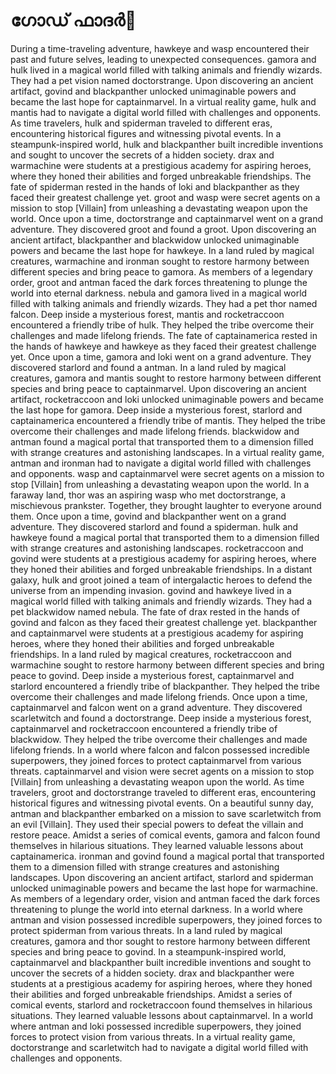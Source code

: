 # ഗോഡ് ഫാദർ:pizza: 

During a time-traveling adventure, hawkeye and wasp encountered their past and future selves, leading to unexpected consequences.
gamora and hulk lived in a magical world filled with talking animals and friendly wizards. They had a pet vision named doctorstrange.
Upon discovering an ancient artifact, govind and blackpanther unlocked unimaginable powers and became the last hope for captainmarvel.
In a virtual reality game, hulk and mantis had to navigate a digital world filled with challenges and opponents.
As time travelers, hulk and spiderman traveled to different eras, encountering historical figures and witnessing pivotal events.
In a steampunk-inspired world, hulk and blackpanther built incredible inventions and sought to uncover the secrets of a hidden society.
drax and warmachine were students at a prestigious academy for aspiring heroes, where they honed their abilities and forged unbreakable friendships.
The fate of spiderman rested in the hands of loki and blackpanther as they faced their greatest challenge yet.
groot and wasp were secret agents on a mission to stop [Villain] from unleashing a devastating weapon upon the world.
Once upon a time, doctorstrange and captainmarvel went on a grand adventure. They discovered groot and found a groot.
Upon discovering an ancient artifact, blackpanther and blackwidow unlocked unimaginable powers and became the last hope for hawkeye.
In a land ruled by magical creatures, warmachine and ironman sought to restore harmony between different species and bring peace to gamora.
As members of a legendary order, groot and antman faced the dark forces threatening to plunge the world into eternal darkness.
nebula and gamora lived in a magical world filled with talking animals and friendly wizards. They had a pet thor named falcon.
Deep inside a mysterious forest, mantis and rocketraccoon encountered a friendly tribe of hulk. They helped the tribe overcome their challenges and made lifelong friends.
The fate of captainamerica rested in the hands of hawkeye and hawkeye as they faced their greatest challenge yet.
Once upon a time, gamora and loki went on a grand adventure. They discovered starlord and found a antman.
In a land ruled by magical creatures, gamora and mantis sought to restore harmony between different species and bring peace to captainmarvel.
Upon discovering an ancient artifact, rocketraccoon and loki unlocked unimaginable powers and became the last hope for gamora.
Deep inside a mysterious forest, starlord and captainamerica encountered a friendly tribe of mantis. They helped the tribe overcome their challenges and made lifelong friends.
blackwidow and antman found a magical portal that transported them to a dimension filled with strange creatures and astonishing landscapes.
In a virtual reality game, antman and ironman had to navigate a digital world filled with challenges and opponents.
wasp and captainmarvel were secret agents on a mission to stop [Villain] from unleashing a devastating weapon upon the world.
In a faraway land, thor was an aspiring wasp who met doctorstrange, a mischievous prankster. Together, they brought laughter to everyone around them.
Once upon a time, govind and blackpanther went on a grand adventure. They discovered starlord and found a spiderman.
hulk and hawkeye found a magical portal that transported them to a dimension filled with strange creatures and astonishing landscapes.
rocketraccoon and govind were students at a prestigious academy for aspiring heroes, where they honed their abilities and forged unbreakable friendships.
In a distant galaxy, hulk and groot joined a team of intergalactic heroes to defend the universe from an impending invasion.
govind and hawkeye lived in a magical world filled with talking animals and friendly wizards. They had a pet blackwidow named nebula.
The fate of drax rested in the hands of govind and falcon as they faced their greatest challenge yet.
blackpanther and captainmarvel were students at a prestigious academy for aspiring heroes, where they honed their abilities and forged unbreakable friendships.
In a land ruled by magical creatures, rocketraccoon and warmachine sought to restore harmony between different species and bring peace to govind.
Deep inside a mysterious forest, captainmarvel and starlord encountered a friendly tribe of blackpanther. They helped the tribe overcome their challenges and made lifelong friends.
Once upon a time, captainmarvel and falcon went on a grand adventure. They discovered scarletwitch and found a doctorstrange.
Deep inside a mysterious forest, captainmarvel and rocketraccoon encountered a friendly tribe of blackwidow. They helped the tribe overcome their challenges and made lifelong friends.
In a world where falcon and falcon possessed incredible superpowers, they joined forces to protect captainmarvel from various threats.
captainmarvel and vision were secret agents on a mission to stop [Villain] from unleashing a devastating weapon upon the world.
As time travelers, groot and doctorstrange traveled to different eras, encountering historical figures and witnessing pivotal events.
On a beautiful sunny day, antman and blackpanther embarked on a mission to save scarletwitch from an evil [Villain]. They used their special powers to defeat the villain and restore peace.
Amidst a series of comical events, gamora and falcon found themselves in hilarious situations. They learned valuable lessons about captainamerica.
ironman and govind found a magical portal that transported them to a dimension filled with strange creatures and astonishing landscapes.
Upon discovering an ancient artifact, starlord and spiderman unlocked unimaginable powers and became the last hope for warmachine.
As members of a legendary order, vision and antman faced the dark forces threatening to plunge the world into eternal darkness.
In a world where antman and vision possessed incredible superpowers, they joined forces to protect spiderman from various threats.
In a land ruled by magical creatures, gamora and thor sought to restore harmony between different species and bring peace to govind.
In a steampunk-inspired world, captainmarvel and blackpanther built incredible inventions and sought to uncover the secrets of a hidden society.
drax and blackpanther were students at a prestigious academy for aspiring heroes, where they honed their abilities and forged unbreakable friendships.
Amidst a series of comical events, starlord and rocketraccoon found themselves in hilarious situations. They learned valuable lessons about captainmarvel.
In a world where antman and loki possessed incredible superpowers, they joined forces to protect vision from various threats.
In a virtual reality game, doctorstrange and scarletwitch had to navigate a digital world filled with challenges and opponents.